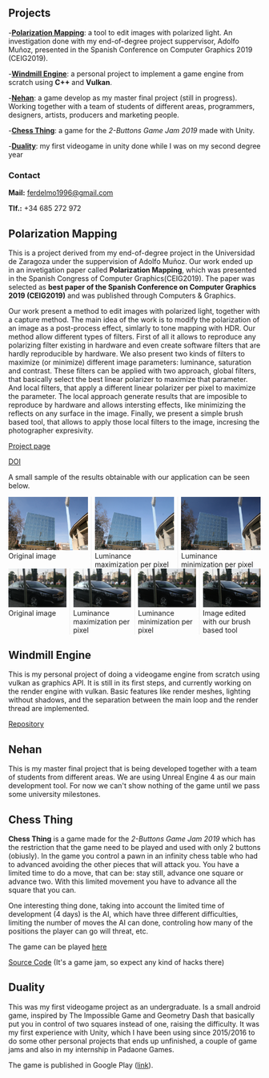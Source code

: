 ## Projects
-[**Polarization Mapping**](#polarization): a tool to edit images with polarized light. An investigation done with my end-of-degree project suppervisor, Adolfo Muñoz, presented in the Spanish Conference on Computer Graphics 2019 (CEIG2019).

-[**Windmill Engine**](#windmill): a personal project to implement a game engine from scratch using **C++** and **Vulkan**.

-[**Nehan**](#nehan): a game develop as my master final project (still in progress). Working together with a team of students of different areas, programmers, designers, artists, producers and marketing people.

-[**Chess Thing**](#chess-thing): a game for the _2-Buttons Game Jam 2019_ made with Unity.

-[**Duality**](#duality): my first videogame in unity done while I was on my second degree year

### Contact
**Mail:** ferdelmo1996@gmail.com

**Tlf.:** +34 685 272 972

## <a name="polarization"></a>Polarization Mapping
This is a project derived from my end-of-degree project in the Universidad de Zaragoza under the suppervision of Adolfo Muñoz. Our work ended up in an invetigation paper called **Polarization Mapping**, which was presented in the Spanish Congress of Computer Graphics(CEIG2019). The paper was selected as **best paper of the Spanish Conference on Computer Graphics 2019 (CEIG2019)** and was published through Computers & Graphics.

Our work present a method to edit images with polarized light, together with a capture method. The main idea of the work is to modify the polarization of an image as a post-process effect, simlarly to tone mapping with HDR. Our method allow different types of filters. First of all it allows to reproduce any polarizing filter existing in hardware and even create software filters that are hardly reproducible by hardware. We also present two kinds of filters to maximize (or minimize) different image parameters: luminance, saturation and contrast. These filters can be applied with two approach, global filters, that basically select the best linear polarizer to maximize that parameter. And local filters, that apply a different linear polarizer per pixel to maximize the parameter. The local approach generate results that are imposible to reproduce by hardware and allows intersting effects, like minimizing the reflects on any surface in the image. Finally, we present a simple brush based tool, that allows to apply those local filters to the image, incresing the photographer expresivity.

[Project page](http://giga.cps.unizar.es/~amunoz/projects/CG2019_polarization/)

[DOI](https://doi.org/10.1016/j.cag.2019.06.011)

A small sample of the results obtainable with our application can be seen below.
<div style="-webkit-column-count: 3; -moz-column-count: 3; column-count: 3; -webkit-column-rule: 1px dotted #e0e0e0; -moz-column-rule: 1px dotted #e0e0e0; column-rule: 1px dotted #e0e0e0;">
    <div class="column">
        <img src="images/cielo/cubo.jpg">
        <figcaption>Original image</figcaption>
    </div>
    <div class="column">
        <img src="images/cielo/LumLMax.jpg">
        <figcaption>Luminance maximization per pixel</figcaption>
    </div>
    <div class="column">
        <img src="images/cielo/LumLMin.jpg">
        <figcaption>Luminance minimization per pixel</figcaption>
    </div>
</div>

<div style="-webkit-column-count: 4; -moz-column-count: 4; column-count: 4; -webkit-column-rule: 1px dotted #e0e0e0; -moz-column-rule: 1px dotted #e0e0e0; column-rule: 1px dotted #e0e0e0;">
    <div class="column">
        <img src="images/coche1/I.jpg">
        <figcaption>Original image</figcaption>
    </div>
    <div class="column">
        <img src="images/coche1/LumLMax.jpg">
        <figcaption>Luminance maximization per pixel</figcaption>
    </div>
    <div class="column">
        <img src="images/coche1/LumLMin.jpg">
        <figcaption>Luminance minimization per pixel</figcaption>
    </div>
    <div class="column">
        <img src="images/coche1/minLateralMaxFront.jpg">
        <figcaption>Image edited with our brush based tool</figcaption>
    </div>
</div>

## <a name="windmill"></a>Windmill Engine
This is my personal project of doing a videogame engine from scratch using vulkan as graphics API. It is still in its first steps, and currently working on the render engine with vulkan. Basic features like render meshes, lighting without shadows, and the separation between the main loop and the render thread are implemented.

[Repository](https://github.com/ferdelmo/WindmillEngine)

## <a name="nehan"></a> Nehan ##
This is my master final project that is being developed together with a team of students from different areas. We are using Unreal Engine 4 as our main development tool. For now we can't show nothing of the game until we pass some university milestones.

## <a name="chess-thing"></a>Chess Thing

**Chess Thing** is a game made for the _2-Buttons Game Jam 2019_ which has the restriction that the game need to be played and used with only 2 buttons (obiusly). In the game you control a pawn in an infinity chess table who had to advanced avoiding the other pieces that will attack you. You have a limited time to do a move, that can be: stay still, advance one square or advance two. With this limited movement you have to advance all the square that you can. 

One interesting thing done, taking into account the limited time of development (4 days) is the AI, which have three different difficulties, limiting the number of moves the AI can done, controling how many of the positions the player can go will threat, etc. 

The game can be played [here](https://ferdelmo.itch.io/chess-thing)

[Source Code](https://github.com/ferdelmo/ChessThing) (It's a game jam, so expect any kind of hacks there)

## <a name="duality"></a>Duality

This was my first videogame project as an undergraduate. Is a small android game, inspired by The Impossible Game and Geometry Dash that basically put you in control of two squares instead of one, raising the difficulty. It was my first experience with Unity, which I have been using since 2015/2016 to do some other personal projects that ends up unfinished, a couple of game jams and also in my internship in Padaone Games.

The game is published in Google Play ([link](https://play.google.com/store/apps/details?id=com.Delmogames.Duality)).
